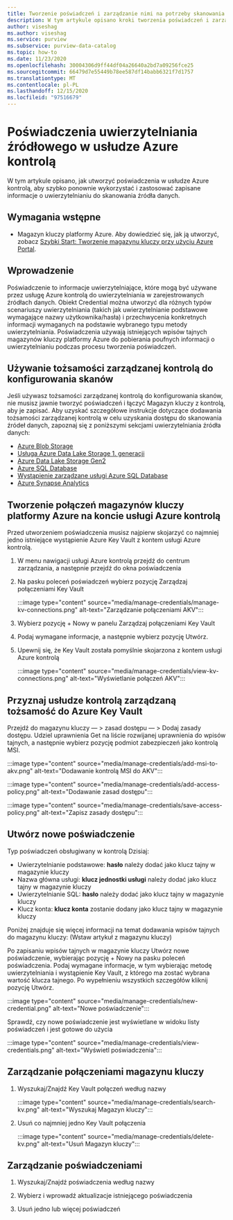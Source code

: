 ```yaml
---
title: Tworzenie poświadczeń i zarządzanie nimi na potrzeby skanowania
description: W tym artykule opisano kroki tworzenia poświadczeń i zarządzania nimi w usłudze Azure kontrolą.
author: viseshag
ms.author: viseshag
ms.service: purview
ms.subservice: purview-data-catalog
ms.topic: how-to
ms.date: 11/23/2020
ms.openlocfilehash: 30004306d9ff44df04a26640a2bd7a09256fce25
ms.sourcegitcommit: 66479d7e55449b78ee587df14babb6321f7d1757
ms.translationtype: MT
ms.contentlocale: pl-PL
ms.lasthandoff: 12/15/2020
ms.locfileid: "97516679"
---
```

# <a name="credentials-for-source-authentication-in-azure-purview"></a>Poświadczenia uwierzytelniania źródłowego w usłudze Azure kontrolą

W tym artykule opisano, jak utworzyć poświadczenia w usłudze Azure kontrolą, aby szybko ponownie wykorzystać i zastosować zapisane informacje o uwierzytelnianiu do skanowania źródła danych.

## <a name="prerequisites"></a>Wymagania wstępne

* Magazyn kluczy platformy Azure. Aby dowiedzieć się, jak ją utworzyć, zobacz [Szybki Start: Tworzenie magazynu kluczy przy użyciu Azure Portal](../key-vault/general/quick-create-portal.md).

## <a name="introduction"></a>Wprowadzenie
Poświadczenie to informacje uwierzytelniające, które mogą być używane przez usługę Azure kontrolą do uwierzytelniania w zarejestrowanych źródłach danych. Obiekt Credential można utworzyć dla różnych typów scenariuszy uwierzytelniania (takich jak uwierzytelnianie podstawowe wymagające nazwy użytkownika/hasła) i przechwycenia konkretnych informacji wymaganych na podstawie wybranego typu metody uwierzytelniania. Poświadczenia używają istniejących wpisów tajnych magazynów kluczy platformy Azure do pobierania poufnych informacji o uwierzytelnianiu podczas procesu tworzenia poświadczeń.

## <a name="using-purview-managed-identity-to-set-up-scans"></a>Używanie tożsamości zarządzanej kontrolą do konfigurowania skanów
Jeśli używasz tożsamości zarządzanej kontrolą do konfigurowania skanów, nie musisz jawnie tworzyć poświadczeń i łączyć Magazyn kluczy z kontrolą, aby je zapisać. Aby uzyskać szczegółowe instrukcje dotyczące dodawania tożsamości zarządzanej kontrolą w celu uzyskania dostępu do skanowania źródeł danych, zapoznaj się z poniższymi sekcjami uwierzytelniania źródła danych:

- [Azure Blob Storage](register-scan-azure-blob-storage-source.md#setting-up-authentication-for-a-scan)
- [Usługa Azure Data Lake Storage 1. generacji](register-scan-adls-gen1.md#setting-up-authentication-for-a-scan)
- [Azure Data Lake Storage Gen2](register-scan-adls-gen2.md#setting-up-authentication-for-a-scan)
- [Azure SQL Database](register-scan-azure-sql-database.md)
- [Wystąpienie zarządzane usługi Azure SQL Database](register-scan-azure-sql-database-managed-instance.md#setting-up-authentication-for-a-scan)
- [Azure Synapse Analytics](register-scan-azure-synapse-analytics.md#setting-up-authentication-for-a-scan)

## <a name="create-azure-key-vaults-connections-in-your-azure-purview-account"></a>Tworzenie połączeń magazynów kluczy platformy Azure na koncie usługi Azure kontrolą

Przed utworzeniem poświadczenia musisz najpierw skojarzyć co najmniej jedno istniejące wystąpienie Azure Key Vault z kontem usługi Azure kontrolą.

1. W menu nawigacji usługi Azure kontrolą przejdź do centrum zarządzania, a następnie przejdź do okna poświadczenia

2. Na pasku poleceń poświadczeń wybierz pozycję Zarządzaj połączeniami Key Vault

    :::image type="content" source="media/manage-credentials/manage-kv-connections.png" alt-text="Zarządzanie połączeniami AKV":::

3. Wybierz pozycję + Nowy w panelu Zarządzaj połączeniami Key Vault 

4. Podaj wymagane informacje, a następnie wybierz pozycję Utwórz.

5. Upewnij się, że Key Vault została pomyślnie skojarzona z kontem usługi Azure kontrolą

    :::image type="content" source="media/manage-credentials/view-kv-connections.png" alt-text="Wyświetlanie połączeń AKV":::

## <a name="grant-the-purview-managed-identity-access-to-your-azure-key-vault"></a>Przyznaj usłudze kontrolą zarządzaną tożsamość do Azure Key Vault

Przejdź do magazynu kluczy — > zasad dostępu — > Dodaj zasady dostępu. Udziel uprawnienia Get na liście rozwijanej uprawnienia do wpisów tajnych, a następnie wybierz pozycję podmiot zabezpieczeń jako kontrolą MSI. 

:::image type="content" source="media/manage-credentials/add-msi-to-akv.png" alt-text="Dodawanie kontrolą MSI do AKV":::


:::image type="content" source="media/manage-credentials/add-access-policy.png" alt-text="Dodawanie zasad dostępu":::


:::image type="content" source="media/manage-credentials/save-access-policy.png" alt-text="Zapisz zasady dostępu":::

## <a name="create-a-new-credential"></a>Utwórz nowe poświadczenie

Typ poświadczeń obsługiwany w kontrolą Dzisiaj:
* Uwierzytelnianie podstawowe: **hasło** należy dodać jako klucz tajny w magazynie kluczy
* Nazwa główna usługi: **klucz jednostki usługi** należy dodać jako klucz tajny w magazynie kluczy 
* Uwierzytelnianie SQL: **hasło** należy dodać jako klucz tajny w magazynie kluczy
* Klucz konta: **klucz konta** zostanie dodany jako klucz tajny w magazynie kluczy

Poniżej znajduje się więcej informacji na temat dodawania wpisów tajnych do magazynu kluczy: (Wstaw artykuł z magazynu kluczy)

Po zapisaniu wpisów tajnych w magazynie kluczy Utwórz nowe poświadczenie, wybierając pozycję + Nowy na pasku poleceń poświadczenia. Podaj wymagane informacje, w tym wybierając metodę uwierzytelniania i wystąpienie Key Vault, z którego ma zostać wybrana wartość klucza tajnego. Po wypełnieniu wszystkich szczegółów kliknij pozycję Utwórz.

:::image type="content" source="media/manage-credentials/new-credential.png" alt-text="Nowe poświadczenie":::

Sprawdź, czy nowe poświadczenie jest wyświetlane w widoku listy poświadczeń i jest gotowe do użycia

:::image type="content" source="media/manage-credentials/view-credentials.png" alt-text="Wyświetl poświadczenia":::

## <a name="manage-your-key-vault-connections"></a>Zarządzanie połączeniami magazynu kluczy

1. Wyszukaj/Znajdź Key Vault połączeń według nazwy

    :::image type="content" source="media/manage-credentials/search-kv.png" alt-text="Wyszukaj Magazyn kluczy":::

1. Usuń co najmniej jedno Key Vault połączenia
 
    :::image type="content" source="media/manage-credentials/delete-kv.png" alt-text="Usuń Magazyn kluczy":::

## <a name="manage-your-credentials"></a>Zarządzanie poświadczeniami

1. Wyszukaj/Znajdź poświadczenia według nazwy
  
2. Wybierz i wprowadź aktualizacje istniejącego poświadczenia

3. Usuń jedno lub więcej poświadczeń
